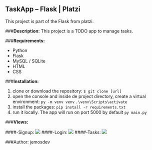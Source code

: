 ## TaskApp – Flask | Platzi
This project is part of the Flask from platzi.

###**Description:**
This project is a TODO app to manage tasks.

###**Requirements:**
- Python
- Flask
- MySQL / SQLite
- HTML
-  CSS

###**Installation:**

1. clone or download the repository:
`$ git clone [url]`
2. open the console and inside de project directory, create a virtual environment:
`py -m venv venv`
`.\venv\Scripts\activate`
3. install the packages:
`pip install -r requirements.txt`
4. run it locally. The app will run on port 5000 by default
`py main.py`

###**Views:**

####-Signup:
![](D:\programming\platzi\codes\flask\app\static\images\signup-taskapp.jpg)
####-Login:
![](D:\programming\platzi\codes\flask\app\static\images\login-taskapp.jpg)
####-Tasks:
![](D:\programming\platzi\codes\flask\app\static\images\making-tasks.jpg)


###Author: jemosdev
